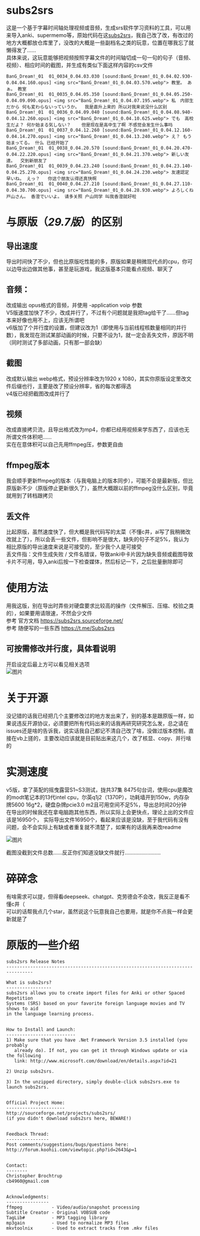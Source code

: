# subs2srs
这是一个基于字幕时间轴处理视频或音频，生成srs软件学习资料的工具，可以用来导入anki、supermemo等，原始代码在这[subs2srs](https://subs2srs.sourceforge.net/)，我自己改了改，有改过的地方大概都放仓库里了，没改的大概是一些副档名之类的玩意，位置在哪我忘了就懒得发了……    
具体来说，这玩意能够把视频按照字幕文件的时间轴切成一句一句的句子（音频、视频）、相应时间的截图，并生成有类似下面这样内容的csv文件  

```
BanG_Dream!_01	01_0034_0.04.03.030	[sound:BanG_Dream!_01_0.04.02.930-0.04.04.160.opus]	<img src="BanG_Dream!_01_0.04.03.570.webp">	教室。 あぁ。	教室
BanG_Dream!_01	01_0035_0.04.05.350	[sound:BanG_Dream!_01_0.04.05.250-0.04.09.090.opus]	<img src="BanG_Dream!_01_0.04.07.195.webp">	私　内部生だから 何も変わらないっていうか。	我是直升上来的 所以对我来说没什么区别
BanG_Dream!_01	01_0036_0.04.09.040	[sound:BanG_Dream!_01_0.04.08.940-0.04.12.260.opus]	<img src="BanG_Dream!_01_0.04.10.625.webp">	でも　高校生だよ？ 何か始まる気しない？	但是现在是高中生了啊 不感觉会发生什么事吗
BanG_Dream!_01	01_0037_0.04.12.260	[sound:BanG_Dream!_01_0.04.12.160-0.04.14.270.opus]	<img src="BanG_Dream!_01_0.04.13.240.webp">	え？ もう始まってる。	什么 已经开始了
BanG_Dream!_01	01_0038_0.04.20.570	[sound:BanG_Dream!_01_0.04.20.470-0.04.22.220.opus]	<img src="BanG_Dream!_01_0.04.21.370.webp">	新しい友達。	交到新朋友了
BanG_Dream!_01	01_0039_0.04.23.240	[sound:BanG_Dream!_01_0.04.23.140-0.04.25.270.opus]	<img src="BanG_Dream!_01_0.04.24.230.webp">	友達認定　早いね。 えっ？	你这个朋友认得还真快啊
BanG_Dream!_01	01_0040_0.04.27.210	[sound:BanG_Dream!_01_0.04.27.110-0.04.30.700.opus]	<img src="BanG_Dream!_01_0.04.28.930.webp">	よろしくね　戸山さん。 香澄でいいよ。	请多关照 户山同学 叫我香澄就好啦
```

# 与原版（*29.7版*）的区别
## 导出速度
导出时间快了不少，但也比原版吃性能的多，原版如果是稍微现代点的cpu，你可以边导出边做其他事，甚至是玩游戏，我这版基本只能看点视频、聊天了

## 音频：
改成输出 opus格式的音频，并使用 -application voip 参数  
V5版速度加快了不少，改成并行了，不过有个问题就是我把tag给干了……但tag本来好像也用不上，应该无所谓吧  
v6版加了个并行度的设置，但建议改为1（即使用与当前线程核数量相同的并行数），我发现在测试某部动画的时候，只要不设为1，就一定会丢失文件，原因不明（同时测试了多部动画，只有那一部会缺）

## 截图
改成默认输出 webp格式，预设分辨率改为1920 x 1080，其实你原版设定里改文件后缀也行，主要是改了预设分辨率，省的每次都得选  
v4版已经把截图改成并行了

## 视频
改成直接拷贝流，且导出格式改为mp4，你都已经用视频来学东西了，应该也无所谓文件体积吧……  
实在在意体积可以自己先用ffmpeg压，参数更自由

## ffmpeg版本
我会顺手更新ffmpeg的版本（与我电脑上的版本同步），可能不会是最新版，但比原版新不少（原版停止更新很久了），虽然大概跟以前的ffmpeg没什么区别，毕竟就用到了转档跟拷贝

## 丢文件
比起原版，虽然速度快了，但大概是我代码写的太菜（不懂c井，ai写了我稍微改改就上了），所以会丢一些文件，但影响不是很大，缺失的句子不足5%，我认为相比原版的导出速度来说是可接受的，至少我个人是可接受  
丢文件指：文件生成失败 / 文件名错误，导致anki中卡片因为缺失音频或截图导致卡片不可用，导入anki后按一下检查媒体，然后标记一下，之后批量删除即可

# 使用方法
用我这版，别在导出时弄些对硬盘要求比较高的操作（文件解压、压缩、校验之类的），如果要用请限速，不然会少文件  
参考 官方文档 https://subs2srs.sourceforge.net/  
参考 随便写的一些东西 https://t.me/Subs2srs

## 可按需修改并行度，具体看说明
开启设定后最上方可以看见相关选项  
![图片](https://github.com/user-attachments/assets/d3079b07-d7a9-4f99-a3e1-040fabe59e91)

# 关于开源
没记错的话我已经把几个主要修改过的地方发出来了，别的基本是跟原版一样，如果说违反开源协议，必须要把所有代码出来的话我再研究研究怎么发，总之请在issues还是啥的告诉我，说实话我自己都记不清自己改了啥，没做过版本控制，直接在vb上搓的，主要改动应该就是目前贴出来这几个，改了核显、copy、并行啥的

# 实测速度
v5版，拿了英配的摇曳露营S1~S3测试，拢共37集 8475句台词，使用cpu是魔改的modt笔记本的13代intel cpu，尔英q1j2（1370P），功耗墙开到150w，内存杂牌5600 16g*2，硬盘杂牌pcie3.0 m2且可用空间不足5%，导出总时间20分钟  
在导出的时候我还在拿电脑跑其他东西，所以实际上会更快点，理论上出的文件应该是16950个， 实际导出文件16950个，看起来应该是没缺，至于我代码有没有问题，会不会实际上有缺或者重复就不清楚了，如果有的话我再来改readme  

![图片](https://github.com/user-attachments/assets/0ca55469-5839-4894-b952-167cb79f8e26)

截图没截到文件总数……反正你们知道没缺文件就行……………………  

# 碎碎念
有啥需求可以提，但得看deepseek、chatgpt、克劳德会不会改，我反正是看不懂c井（  
可以的话帮我点几个star，虽然说这个玩意我自己也要用，就是你不点我一样会更新就是了  

# 原版的一些介绍
```
subs2srs Release Notes
--------------------------------------------------------------------------------

What is subs2srs?
-----------------
subs2srs allows you to create import files for Anki or other Spaced Repetition
Systems (SRS) based on your favorite foreign language movies and TV shows to aid
in the language learning process.


How to Install and Launch:
--------------------------
1) Make sure that you have .Net Framework Version 3.5 installed (you probably
   already do). If not, you can get it through Windows update or via the following
   link: http://www.microsoft.com/download/en/details.aspx?id=21

2) Unzip subs2srs.

3) In the unzipped directory, simply double-click subs2srs.exe to launch subs2srs.


Official Project Home:
----------------------
http://sourceforge.net/projects/subs2srs/
(if you didn't download subs2srs here, BEWARE!)


Feedback Thread:
----------------
Post comments/suggestions/bugs/questions here:
http://forum.koohii.com/viewtopic.php?id=2643&p=1


Contact:
--------
Christopher Brochtrup
cb4960@gmail.com


Acknowledgments:
----------------
ffmpeg           - Video/audio/snapshot processing
Subtitle Creator - Original VOBSUB code
TagLib#          - MP3 tagging library
mp3gain          - Used to normalize MP3 files
mkvtoolnix       - Used to extract tracks from .mkv files
```
